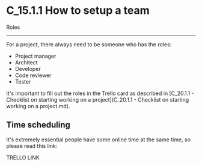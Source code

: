 C_15.1.1 How to setup a team
============================

Roles
_____

For a project, there always need to be someone who has the roles: 

- Project manager
- Architect
- Developer
- Code reviewer
- Tester

It's important to fill out the roles in the Trello card as described in [C_20.1.1 - Checklist on starting working on a project](C_20.1.1 - Checklist on starting working on a project.md).


Time scheduling
----------------

It's extremely essential people have some online time at the same time, so please read this link:

TRELLO LINK


